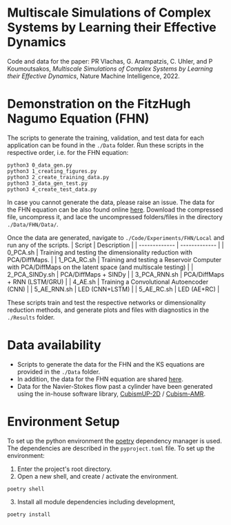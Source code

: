 # Multiscale Simulations of Complex Systems by Learning their Effective Dynamics

Code and data for the paper: PR Vlachas, G. Arampatzis, C. Uhler, and P Koumoutsakos, 
*Multiscale Simulations of Complex Systems by Learning their Effective Dynamics*, 
Nature Machine Intelligence, 2022.

# Demonstration on the FitzHugh Nagumo Equation (FHN)

The scripts to generate the training, validation, and test data for each application can be found in the `./Data` folder.
Run these scripts in the respective order, i.e. for the FHN equation:
```
python3 0_data_gen.py
python3 1_creating_figures.py
python3 2_create_training_data.py
python3 3_data_gen_test.py
python3 4_create_test_data.py
```
In case you cannot generate the data, please raise an issue.
The data for the FHN equation can be also found online [here](https://zenodo.org/record/7813903).
Download the compressed file, uncompress it, and lace the uncompressed folders/files in 
the directory `./Data/FHN/Data/`.

Once the data are generated, navigate to `./Code/Experiments/FHN/Local` and run 
any of the scripts.
| Script  | Description |
| ------------- | ------------- |
| 0_PCA.sh  | Training and testing the dimensionality reduction with PCA/DiffMaps.  |
| 1_PCA_RC.sh  | Training and testing a Reservoir Computer with PCA/DiffMaps on the latent space (and multiscale testing)   |
| 2_PCA_SINDy.sh  | PCA/DiffMaps + SINDy   |
| 3_PCA_RNN.sh  | PCA/DiffMaps + RNN (LSTM/GRU)   |
| 4_AE.sh  | Training a Convolutional Autoencoder (CNN)   |
| 5_AE_RNN.sh  | LED (CNN+LSTM)   |
| 5_AE_RC.sh  | LED (AE+RC)   |

These scripts train and test the respective networks or dimensionality 
reduction methods, and generate plots and files with diagnostics in the `./Results` folder.

# Data availability

* Scripts to generate the data for the FHN and the KS equations are provided in the `./Data` folder.
* In addition, the data for the FHN equation are shared [here](https://zenodo.org/record/7813903).
* Data for the Navier-Stokes flow past a cylinder have been generated using the in-house software library, [CubismUP-2D](https://github.com/cselab/CUP2D) / [Cubism-AMR](https://arxiv.org/abs/2206.07345).


# Environment Setup

To set up the python environment the [poetry](https://python-poetry.org) dependency 
manager is used.
The dependencies are described in the `pyproject.toml` file.
To set up the environment:
1. Enter the project's root directory.
2. Open a new shell, and create / activate the environment.
```commandline
poetry shell
```
3. Install all module dependencies including development,
```commandline
poetry install
```




